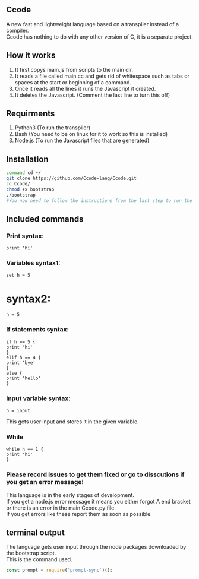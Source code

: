 ## Ccode
A new fast and lightweight language based on a transpiler instead of a compiler.  
Ccode has nothing to do with any other version of C, it is a separate project.

## How it works
1. It first copys main.js from scripts to the main dir.
2. It reads a file called main.cc and gets rid of whitespace such as tabs or spaces at the start or beginning of a command.
3. Once it reads all the lines it runs the Javascript it created.
4. It deletes the Javascript. (Comment the last line to turn this off)


## Requirments
1. Python3 (To run the transpiler)
2. Bash (You need to be on linux for it to work so this is installed)
3. Node.js (To run the Javascript files that are generated)


## Installation
```bash
command cd ~/
git clone https://github.com/Ccode-lang/Ccode.git
cd Ccode/
chmod +x bootstrap
./bootstrap
#You now need to follow the instructions from the last step to run the language
```

## Included commands
### Print syntax: 
```
print 'hi'
```
### Variables syntax1: 
```
set h = 5
```
# syntax2:
```
h = 5
```
### If statements syntax: 
```
if h == 5 {  
print 'hi'  
}  
elif h == 4 {   
print 'bye'  
}  
else {  
print 'hello'  
}  
```
### Input variable syntax: 
```
h = input
```
This gets user input and stores it in the given variable.
### While
```
while h == 1 {  
print 'hi'  
}  
```


### Please record issues to get them fixed or go to disscutions if you get an error message!
This language is in the early stages of development.  
If you get a node.js error message it means you either forgot A end bracket or there is an error in the main Ccode.py file.  
If you get errors like these report them as soon as possible.  

## terminal output
The language gets user input through the node packages downloaded by the bootstrap script.   
This is the command used.
```javascript
const prompt = require('prompt-sync')();
```


